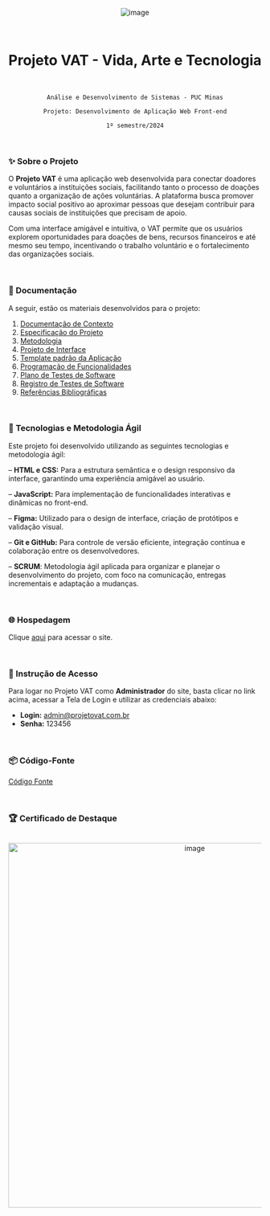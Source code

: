 <div align="center">
  
![image](https://github.com/ICEI-PUC-Minas-PMV-ADS/pmv-ads-2024-1-e1-proj-web-t11-pmv-ads-2024-1-e1-projetovat/assets/145401784/088dda45-5362-44c1-bf35-bc3a821becf0)

</div>

<br>

<h1 align="center">
Projeto VAT - Vida, Arte e Tecnologia
</h1>

<br>

<div align="center">
  
`Análise e Desenvolvimento de Sistemas - PUC Minas`

`Projeto: Desenvolvimento de Aplicação Web Front-end`

`1º semestre/2024`

</div>

<br>

### ✨ Sobre o Projeto
O **Projeto VAT** é uma aplicação web desenvolvida para conectar doadores e voluntários a instituições sociais, facilitando tanto o processo de doações quanto a organização de ações voluntárias. A plataforma busca promover impacto social positivo ao aproximar pessoas que desejam contribuir para causas sociais de instituições que precisam de apoio.

Com uma interface amigável e intuitiva, o VAT permite que os usuários explorem oportunidades para doações de bens, recursos financeiros e até mesmo seu tempo, incentivando o trabalho voluntário e o fortalecimento das organizações sociais.

<br>

### 📂 Documentação
A seguir, estão os materiais desenvolvidos para o projeto:

<ol>
<li><a href="documentos/01-Documentação de Contexto.md"> Documentação de Contexto</a></li>
<li><a href="documentos/02-Especificação do Projeto.md"> Especificação do Projeto</a></li>
<li><a href="documentos/03-Metodologia.md"> Metodologia</a></li>
<li><a href="documentos/04-Projeto de Interface.md"> Projeto de Interface</a></li>
<li><a href="documentos/05-Template padrão da Aplicação.md"> Template padrão da Aplicação</a></li>
<li><a href="documentos/06-Programação de Funcionalidades.md"> Programação de Funcionalidades</a></li>
<li><a href="documentos/07-Plano de Testes de Software.md"> Plano de Testes de Software</a></li>
<li><a href="documentos/08-Registro de Testes de Software.md"> Registro de Testes de Software</a></li>
<li><a href="documentos/09-Referências Bibliográficas.md"> Referências Bibliográficas</a></li>
</ol>

<br>

### 🚀 Tecnologias e Metodologia Ágil 
Este projeto foi desenvolvido utilizando as seguintes tecnologias e metodologia ágil:

– **HTML e CSS:** Para a estrutura semântica e o design responsivo da interface, garantindo uma experiência amigável ao usuário.

– **JavaScript:** Para implementação de funcionalidades interativas e dinâmicas no front-end.

– **Figma:** Utilizado para o design de interface, criação de protótipos e validação visual.

– **Git e GitHub:** Para controle de versão eficiente, integração contínua e colaboração entre os desenvolvedores.

– **SCRUM**: Metodologia ágil aplicada para organizar e planejar o desenvolvimento do projeto, com foco na comunicação, entregas incrementais e adaptação a mudanças.

<br>

### 🌐 Hospedagem

Clique <a href="https://icei-puc-minas-pmv-ads.github.io/pmv-ads-2024-1-e1-proj-web-t11-pmv-ads-2024-1-e1-projetovat/codigo-fonte/pages/home/home.html">aqui</a> para acessar o site.

<br>

### 📲 Instrução de Acesso

Para logar no Projeto VAT como **Administrador** do site, basta clicar no link acima, acessar a Tela de Login e utilizar as credenciais abaixo:
  
- **Login:** admin@projetovat.com.br  
- **Senha:** 123456

<br>

### 📦 Código-Fonte

<a href="codigo-fonte/README.md">Código Fonte</a>

<br>

### 🏆 Certificado de Destaque

<br>

<div align="center">
<img width="726" alt="image" src="https://github.com/user-attachments/assets/0a7b7eb5-0fda-47fa-a70d-fb4579527fe9" />
</div>

